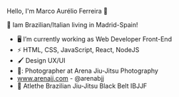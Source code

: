 Hello, I'm Marco Aurélio Ferreira 👋 

📍 Iam Brazilian/Italian living in Madrid-Spain!

- 🖥️ I’m currently working as Web Developer Front-End 
- ⚡ HTML, CSS, JavaScript, React, NodeJS
- 🖌️ Design UX/UI
- 📸: Photographer at Arena Jiu-Jitsu Photography 
- www.arenajj.com - @arenabjj
- 🥋 Atlethe Brazilian Jiu-Jitsu Black Belt IBJJF
